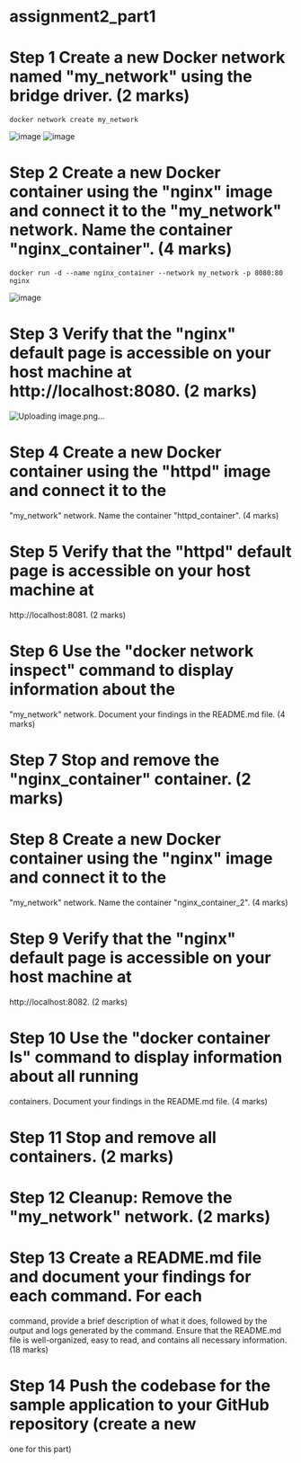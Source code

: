 # assignment2_part1

# Step 1 Create a new Docker network named "my_network" using the bridge driver. (2 marks)
```
docker network create my_network
```
![image](https://github.com/mwaqaskh/assignment2_part1/assets/39801941/13affeae-9290-4b11-aa19-bf256da95c62)
![image](https://github.com/mwaqaskh/assignment2_part1/assets/39801941/87f37827-c237-40ea-a60e-a30196a74b18)

# Step 2 Create a new Docker container using the "nginx" image and connect it to the "my_network" network. Name the container "nginx_container". (4 marks)
```
docker run -d --name nginx_container --network my_network -p 8080:80 nginx
```

![image](https://github.com/mwaqaskh/assignment2_part1/assets/39801941/e6ace9f5-0ab1-46f5-aa11-441cb19d8d41)

# Step 3 Verify that the "nginx" default page is accessible on your host machine at http://localhost:8080. (2 marks)

![Uploading image.png…]()

# Step 4 Create a new Docker container using the "httpd" image and connect it to the
"my_network" network. Name the container "httpd_container". (4 marks)
# Step 5 Verify that the "httpd" default page is accessible on your host machine at
http://localhost:8081. (2 marks)
# Step 6 Use the "docker network inspect" command to display information about the
"my_network" network. Document your findings in the README.md file. (4 marks)
# Step 7 Stop and remove the "nginx_container" container. (2 marks)
# Step 8 Create a new Docker container using the "nginx" image and connect it to the
"my_network" network. Name the container "nginx_container_2". (4 marks)
# Step 9 Verify that the "nginx" default page is accessible on your host machine at
http://localhost:8082. (2 marks)
# Step 10 Use the "docker container ls" command to display information about all running
containers. Document your findings in the README.md file. (4 marks)
# Step 11 Stop and remove all containers. (2 marks)
# Step 12 Cleanup: Remove the "my_network" network. (2 marks)
# Step 13 Create a README.md file and document your findings for each command. For each
command, provide a brief description of what it does, followed by the output and logs
generated by the command. Ensure that the README.md file is well-organized, easy to
read, and contains all necessary information. (18 marks)
# Step 14 Push the codebase for the sample application to your GitHub repository (create a new
one for this part)
